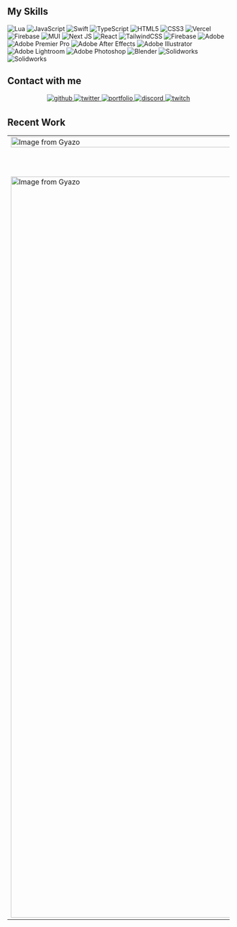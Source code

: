 ## My Skills
![Lua](https://img.shields.io/badge/lua-%232C2D72.svg?style=for-the-badge&logo=lua&logoColor=white) ![JavaScript](https://img.shields.io/badge/javascript-%23323330.svg?style=for-the-badge&logo=javascript&logoColor=%23F7DF1E) ![Swift](https://img.shields.io/badge/swift-F54A2A?style=for-the-badge&logo=swift&logoColor=white) ![TypeScript](https://img.shields.io/badge/typescript-%23007ACC.svg?style=for-the-badge&logo=typescript&logoColor=white) ![HTML5](https://img.shields.io/badge/html5-%23E34F26.svg?style=for-the-badge&logo=html5&logoColor=white) ![CSS3](https://img.shields.io/badge/css3-%231572B6.svg?style=for-the-badge&logo=css3&logoColor=white) ![Vercel](https://img.shields.io/badge/vercel-%23000000.svg?style=for-the-badge&logo=vercel&logoColor=white) ![Firebase](https://img.shields.io/badge/firebase-%23039BE5.svg?style=for-the-badge&logo=firebase) ![MUI](https://img.shields.io/badge/MUI-%230081CB.svg?style=for-the-badge&logo=mui&logoColor=white) ![Next JS](https://img.shields.io/badge/Next-black?style=for-the-badge&logo=next.js&logoColor=white) ![React](https://img.shields.io/badge/react-%2320232a.svg?style=for-the-badge&logo=react&logoColor=%2361DAFB) ![TailwindCSS](https://img.shields.io/badge/tailwindcss-%2338B2AC.svg?style=for-the-badge&logo=tailwind-css&logoColor=white) ![Firebase](https://img.shields.io/badge/Firebase-f7cf2e?style=for-the-badge&logo=Firebase&logoColor=white) ![Adobe](https://img.shields.io/badge/adobe-%23FF0000.svg?style=for-the-badge&logo=adobe&logoColor=white) ![Adobe Premier Pro](https://img.shields.io/badge/Adobe%20Premier%20Pro-8B3B9A.svg?style=for-the-badge&logo=adobepremierepro&logoColor=white) ![Adobe After Effects](https://img.shields.io/badge/Adobe%20After%20Effects-08085C.svg?style=for-the-badge&logo=Adobe%20After%20Effects&logoColor=white) ![Adobe Illustrator](https://img.shields.io/badge/adobe%20illustrator-%23FF9A00.svg?style=for-the-badge&logo=adobe%20illustrator&logoColor=white) ![Adobe Lightroom](https://img.shields.io/badge/Adobe%20Lightroom-31A8FF.svg?style=for-the-badge&logo=Adobe%20Lightroom&logoColor=white) ![Adobe Photoshop](https://img.shields.io/badge/adobe%20photoshop-10243a.svg?style=for-the-badge&logo=adobe%20photoshop&logoColor=white) ![Blender](https://img.shields.io/badge/blender-%23F5792A.svg?style=for-the-badge&logo=blender&logoColor=white) ![Solidworks](https://img.shields.io/badge/solidworks-%23FF0000.svg?style=for-the-badge&logo=dassaultsystemes&logoColor=white) ![Solidworks](https://img.shields.io/badge/nx-%23FF0000.svg?style=for-the-badge&logo=dassaultsystemes&logoColor=white)
</table>



## Contact with me  
<div align="center">
  <a href="https://github.com/popsterrs" target="_blank">
    <img src="https://img.shields.io/badge/github-%2324292e.svg?&style=for-the-badge&logo=github&logoColor=white" alt="github" style="margin-bottom: 5px;" />
  </a>
  <a href="https://twitter.com/popsterrs" target="_blank">
    <img src="https://img.shields.io/badge/twitter-%2300acee.svg?&style=for-the-badge&logo=twitter&logoColor=white" alt="twitter" style="margin-bottom: 5px;" />
  </a>
  <a href="https://portfolio-popsterrs.vercel.app/" target="_blank">
    <img src="https://img.shields.io/badge/portfolio-%2308090A.svg?&style=for-the-badge&logo=vercel&logoColor=white" alt="portfolio" style="margin-bottom: 5px;" />
  </a>
  <a href="https://www.discordapp.com/users/popsters" target="_blank">
    <img src="https://img.shields.io/badge/discord-5865F2.svg?&style=for-the-badge&logo=discord&logoColor=white" alt="discord" style="margin-bottom: 5px;" />
  </a>
  <a href="https://www.twitch.tv/popsters_" target="_blank">
    <img src="https://img.shields.io/badge/twitch-9146FF?&style=for-the-badge&logo=twitch&logoColor=white" alt="twitch" style="margin-bottom: 5px;" />
  </a>
</div>




## Recent Work
<table>
  <tr>
    <td valign="top" width="50%">
      <a href="https://github.com/popsterrs/project-foshes-web"><img src="https://i.gyazo.com/379db31a8433271cb64eea5a09f4a23c.gif" alt="Image from Gyazo" width="100%"/></a>
    </td>
    <td valign="top" width="50%">
      <a href="https://github.com/popsterrs/project-foshes-web"><img src="https://i.gyazo.com/c762cfd4ae734ffb5cfb79c67bcf7c62.gif" alt="Image from Gyazo" width="100%"/></a>
    </td>
  </tr>
  <tr>
    <td valign="top" width="50%">
<a href="https://github.com/popsterrs/StreamScout"><img src="https://i.gyazo.com/2f07e3d1f4511527932ffc2e27b2f0e3.png" alt="Image from Gyazo" width="1677"/></a>
    </td>
    <td valign="top" width="50%">
      <a href="https://www.roblox.com/games/12005360305/RPG-Development-Build"><img src="https://i.gyazo.com/251197b7c5009b0f36f3bae21a06c498.jpg" alt="Image from Gyazo" width="100%"/></a>
    </td>
  </tr>
</table>

